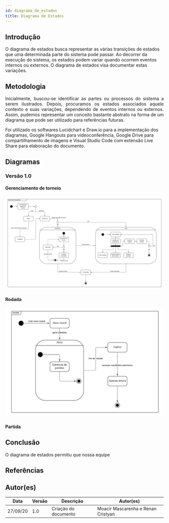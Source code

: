 ```yaml
---
id: diagrama_de_estados
title: Diagrama de Estados
---
```



## Introdução

<p align = "justify">

O diagrama de estados busca representar as várias transições de estados que uma determinada parte do sistema pode passar. Ao decorrer da execução do sistema, os estados podem variar quando ocorrem eventos internos ou externos. O diagrama de estados visa documentar estas variações.

</p>

## Metodologia

<p align = "justify">
Inicialmente, buscou-se identificar as partes ou processos do sistema a serem ilustrados. Depois, procuramos os estados associados aquele contexto e suas variações, dependendo de eventos internos ou externos. Assim, pudemos representar um conceito bastante abstrato na forma de um diagrama que pode ser utilizado para referências futuras.

Foi utilizado os softwares Lucidchart e Draw.io para a implementação dos diagramas, Google Hangouts para videoconferência, Google Drive para compartilhamento de imagens e Visual Studio Code com extensão Live Share para elaboração do documento.
</p>

## Diagramas

### Versão 1.0

#### Gerenciamento de torneio

[![Gerenciamento de torneio](../assets/Diagrama_estados/Diagrama_de_estado_gerenciar_torneio.png)](../assets/Diagrama_estados/Diagrama_de_estado_gerenciar_torneio.png)

#### Rodada

[![Rodada](../assets/Diagrama_estados/Diagrama_de_estado_rodada.png)](../assets/Diagrama_estados/Diagrama_de_estado_rodada.png)

#### Partida

## Conclusão

<p align = "justify">
O diagrama de estados permitiu que nossa equipe 

</p>

## Referências

<!-- Insira referências relevantes do projeto (com um sinal de '>' antes), se possível priorize por livros e artigos, depois sites, blogs e outros projetos parecidos.
Exemplo:
> Referência
 -->

>

## Autor(es)
| Data | Versão | Descrição | Autor(es) |
| -- | -- | -- | -- |
| 27/09/20 | 1.0 | Criação do documento | Moacir Mascarenha e Renan Cristyan | 